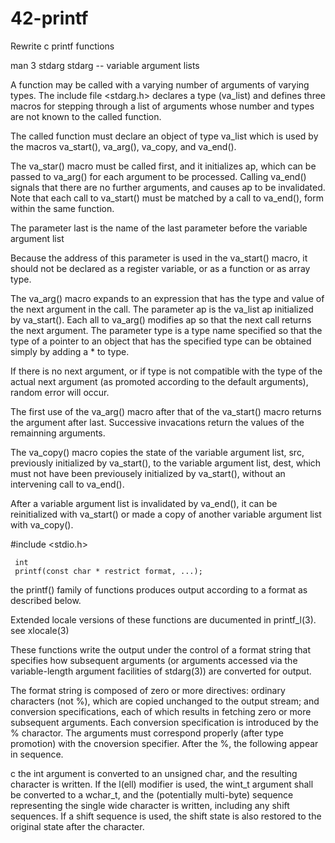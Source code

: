 # 42-printf
Rewrite c printf functions

man 3 stdarg
stdarg -- variable argument lists

A function may be called with a varying number of arguments of varying types. 
The include file <stdarg.h> declares a type (va_list) and defines three macros for stepping through a list of arguments 
whose number and types are not known to the called function.

The called function must declare an object of type va_list which is used by the macros va_start(), va_arg(), va_copy, and va_end().

The va_star() macro must be called first, and it initializes ap, which can be passed to va_arg() for each argument to be processed.
Calling va_end() signals that there are no further arguments, and causes ap to be invalidated. 
Note that each call to va_start() must be matched by a call to va_end(), form within the same function.

The parameter last is the name of the last parameter before the variable argument list

Because the address of this parameter is used in the va_start() macro, it should not be declared as a register variable,
or as a function or as array type.

The va_arg() macro expands to an expression that has the type and value of the next argument in the call.
The parameter ap is the va_list ap initialized by va_start().
Each all to va_arg() modifies ap so that the next call returns the next argument.
The parameter type is a type name specified so that the type of a pointer to an object that has the specified type can be 
obtained simply by adding a * to type.

If there is no next argument, or if type is not compatible with the type of the actual next argument (as promoted according to
the default arguments), random error will occur.

The first use of the va_arg() macro after that of the va_start() macro returns the argument after last. 
Successive invacations return the values of the remainning arguments.

The va_copy() macro copies the state of the variable argument list, src, previously initialized by va_start(),
to the variable argument list, dest, which must not have been previousely initialized by va_start(), without an intervening
call to va_end(). 

After a variable argument list is invalidated by va_end(), it can be reinitialized with va_start() or made a copy of another 
variable argument list with va_copy().

 #include <stdio.h>

     int
     printf(const char * restrict format, ...);
     
  the printf() family of functions produces output according to a format as described below. 
  
  Extended locale versions of these functions are ducumented in printf_l(3). see xlocale(3)
  
  These functions write the output under the control of a format string that specifies how subsequent arguments
  (or arguments accessed via the variable-length argument facilities of stdarg(3)) are converted for output.
  
  The format string is composed of zero or more directives: ordinary characters (not %), which are copied unchanged to 
  the output stream; and conversion specifications, each of which results in fetching zero or more subsequent arguments.
  Each conversion specification is introduced by the % charactor. The arguments must correspond properly 
  (after type promotion) with the cnoversion specifier. After the %, the following appear in sequence.
  
  
  
  c the int argument is converted to an unsigned char, and the resulting character is written.
    If the l(ell) modifier is used, the wint_t argument shall be converted to a wchar_t, and the (potentially multi-byte)
    sequence representing the single wide character is written, including any shift sequences. If a shift sequence is used,
    the shift state is also restored to the original state after the character.
  
  
  
  
  
  
  
  
  
